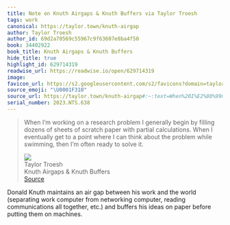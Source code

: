 ```yaml
---
title: Note on Knuth Airgaps & Knuth Buffers via Taylor Troesh
tags: work
canonical: https://taylor.town/knuth-airgap
author: Taylor Troesh
author_id: 69d2a70569c55967c9f63607e8ba4f50
book: 34402922
book_title: Knuth Airgaps & Knuth Buffers
hide_title: true
highlight_id: 629714319
readwise_url: https://readwise.io/open/629714319
image:
favicon_url: https://s2.googleusercontent.com/s2/favicons?domain=taylor.town
source_emoji: "\U0001F310"
source_url: https://taylor.town/knuth-airgap#:~:text=When%20I%E2%80%99m%20working,to%20solve%20it.
serial_number: 2023.NTS.638
---
```

> When I’m working on a research problem I generally begin by filling dozens of sheets of scratch paper with partial calculations. When I eventually get to a point where I can think about the problem while swimming, then I’m often ready to solve it.
> <div class="quoteback-footer"><div class="quoteback-avatar"><img class="mini-favicon" src="https://s2.googleusercontent.com/s2/favicons?domain=taylor.town"></div><div class="quoteback-metadata"><div class="metadata-inner"><span style="display:none">FROM:</span><div aria-label="Taylor Troesh" class="quoteback-author"> Taylor Troesh</div><div aria-label="Knuth Airgaps & Knuth Buffers" class="quoteback-title"> Knuth Airgaps & Knuth Buffers</div></div></div><div class="quoteback-backlink"><a target="_blank" aria-label="go to the full text of this quotation" rel="noopener" href="https://taylor.town/knuth-airgap#:~:text=When%20I%E2%80%99m%20working,to%20solve%20it." class="quoteback-arrow"> Source</a></div></div>

Donald Knuth maintains an air gap between his work and the world (separating work computer from networking computer, reading communications all together, etc.) and buffers his ideas on paper before putting them on machines.